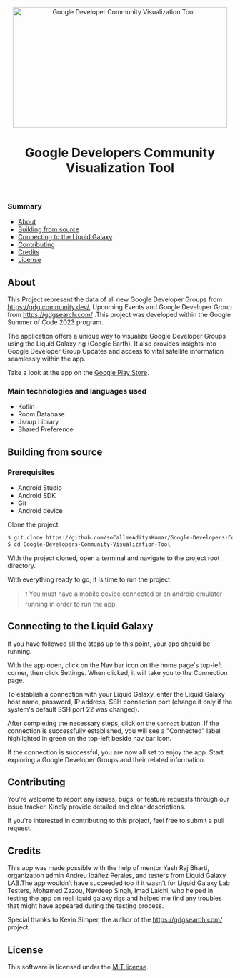 
<p align="center">
  <img width="480" height="270" alt="Google Developer Community Visualization Tool" src="https://github.com/soCallmeAdityaKumar/Google-Developers-Community-Visualization-Tool/assets/101629190/f2190376-c505-4104-805c-5988dd09e9a2">
</p>

<h1 align="center"> Google Developers Community Visualization Tool </h1>

<p align="center">
  <img alt="" src="https://img.shields.io/github/license/soCallmeAdityaKumar/Google-Developers-Community-Visualization-Tool?color=red">
  <img alt="" src="https://img.shields.io/github/languages/top/soCallmeAdityaKumar/Google-Developers-Community-Visualization-Tool?color=green">
  <img alt="" src="https://img.shields.io/badge/Languages-1-important?color=yellow">
  <img alt="" src="https://img.shields.io/github/repo-size/soCallmeAdityaKumar/Google-Developers-Community-Visualization-Tool?color=blue&label=Repo%20Size">
</p>

### Summary

- [About](#about)
- [Building from source](#building-from-source)
- [Connecting to the Liquid Galaxy](#connecting-to-the-liquid-galaxy)
- [Contributing](#contributing)
- [Credits](#credits)
- [License](#license)

## About

This Project represent the data of all new Google Developer Groups from https://gdg.community.dev/, Upcoming Events and Google Developer Group from https://gdgsearch.com/ .This project was developed within the Google Summer of Code 2023 program.

The application offers a unique way to visualize Google Developer Groups using the Liquid Galaxy rig (Google Earth). It also provides insights into Google Developer Group Updates and access to vital satellite information seamlessly within the app.

Take a look at the app on the [Google Play Store](https://play.google.com/store/apps/details?id=com.aditya.googledeveloperscommunityvisualisationtool).
### Main technologies and languages used

* Kotlin
* Room Database
* Jsoup Library
* Shared Preference

## Building from source

### Prerequisites

* Android Studio
* Android SDK
* Git
* Android device

Clone the project:

```bash
$ git clone https://github.com/soCallmeAdityaKumar/Google-Developers-Community-Visualization-Tool.git
$ cd Google-Developers-Community-Visualization-Tool
```

With the project cloned, open a terminal and navigate to the project root directory.


With everything ready to go, it is time to run the project.

> ❗ You must have a mobile device connected or an android emulator running in order to run the app.


## Connecting to the Liquid Galaxy

If you have followed all the steps up to this point, your app should be running.

With the app open, click on the Nav bar icon  on the home page's top-left corner, then click Settings. When clicked, it will take you to the Connection page.

To establish a connection with your Liquid Galaxy, enter the Liquid Galaxy host name, password, IP address, SSH connection port (change it only if the system's default SSH port 22 was changed).

After completing the necessary steps, click on the `Connect` button. If the connection is successfully established, you will see a "Connected" label highlighted in green on the top-left beside nav bar icon.

If the connection is successful, you are now all set to enjoy the app. Start exploring a Google Developer Groups  and their related information.

## Contributing

You're welcome to report any issues, bugs, or feature requests through our issue tracker. Kindly provide detailed and clear descriptions.

If you're interested in contributing to this project, feel free to submit a pull request.

## Credits

This app was made possible with the help of mentor Yash Raj Bharti, organization admin Andreu Ibáñez Perales, and testers from Liquid Galaxy LAB.The app wouldn’t have succeeded too if it wasn’t for Liquid Galaxy Lab Testers, Mohamed Zazou, Navdeep Singh, Imad Laichi, who helped in testing the app on real liquid galaxy rigs and helped me find any troubles that might have appeared during the testing process.

Special thanks to Kevin Simper, the author of the https://gdgsearch.com/ project.


## License

This software is licensed under the [MIT license](https://opensource.org/licenses/MIT).
